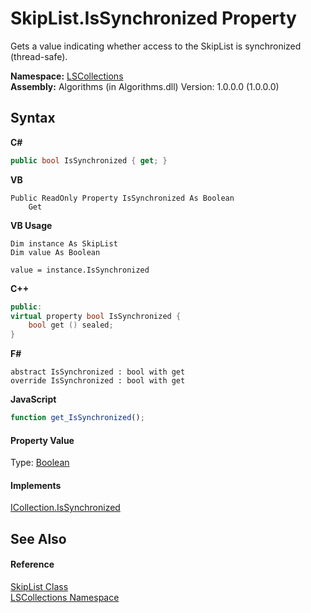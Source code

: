 # SkipList.IsSynchronized Property 
 

Gets a value indicating whether access to the SkipList is synchronized (thread-safe).

**Namespace:**&nbsp;<a href="74772e97-7817-3c3c-69d7-7adc29f9a1cd">LSCollections</a><br />**Assembly:**&nbsp;Algorithms (in Algorithms.dll) Version: 1.0.0.0 (1.0.0.0)

## Syntax

**C#**<br />
``` C#
public bool IsSynchronized { get; }
```

**VB**<br />
``` VB
Public ReadOnly Property IsSynchronized As Boolean
	Get
```

**VB Usage**<br />
``` VB Usage
Dim instance As SkipList
Dim value As Boolean

value = instance.IsSynchronized

```

**C++**<br />
``` C++
public:
virtual property bool IsSynchronized {
	bool get () sealed;
}
```

**F#**<br />
``` F#
abstract IsSynchronized : bool with get
override IsSynchronized : bool with get
```

**JavaScript**<br />
``` JavaScript
function get_IsSynchronized();

```


#### Property Value
Type: <a href="http://msdn2.microsoft.com/en-us/library/a28wyd50" target="_blank">Boolean</a>

#### Implements
<a href="http://msdn2.microsoft.com/en-us/library/d74ky11w" target="_blank">ICollection.IsSynchronized</a><br />

## See Also


#### Reference
<a href="71779526-fbe7-b15e-7782-10d57337282b">SkipList Class</a><br /><a href="74772e97-7817-3c3c-69d7-7adc29f9a1cd">LSCollections Namespace</a><br />